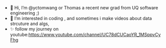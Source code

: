 - 👋 Hi, I’m @yctomwang or Thomas a recent new grad from UQ software engineering ;) 
- 👀 I’m interested in coding , and sometimes i make videos about data strcuture and algs, 
- ✨ follow my journey on youtube:https://www.youtube.com/channel/UC78dCUCaoYR_1MSppvCyFhg



<!---
yctomwang/yctomwang is a ✨ special ✨ repository because its `README.md` (this file) appears on your GitHub profile.
You can click the Preview link to take a look at your changes.
--->
